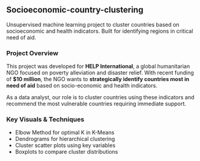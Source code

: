 ## Socioeconomic-country-clustering
Unsupervised machine learning project to cluster countries based on socioeconomic and health indicators. Built for identifying regions in critical need of aid.


### Project Overview
This project was developed for **HELP International**, a global humanitarian NGO focused on poverty alleviation and disaster relief. With recent funding of **$10 million**, the NGO wants to **strategically identify countries most in need of aid** based on socio-economic and health indicators.

As a data analyst, our role is to cluster countries using these indicators and recommend the most vulnerable countries requiring immediate support.

### Key Visuals & Techniques

- Elbow Method for optimal K in K-Means
- Dendrograms for hierarchical clustering
- Cluster scatter plots using key variables
- Boxplots to compare cluster distributions




